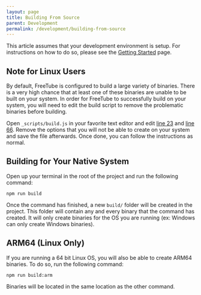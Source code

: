 ```yaml
---
layout: page
title: Building From Source
parent: Development
permalink: /development/building-from-source
---
```


This article assumes that your development environment is setup. For instructions on how to do so, please see the [Getting Started](/development/getting-started) page.

## Note for Linux Users

By default, FreeTube is configured to build a large variety of binaries. There is a very high chance that at least one of these binaries are unable to be built on your system. In order for FreeTube to successfully build on your system, you will need to edit the build script to remove the problematic binaries before building.

Open `_scripts/build.js` in your favorite text editor and edit [line 23](https://github.com/FreeTubeApp/FreeTube/blob/development/_scripts/build.js#L23) and [line 66](https://github.com/FreeTubeApp/FreeTube/blob/development/_scripts/build.js#L66). Remove the options that you will not be able to create on your system and save the file afterwards. Once done, you can follow the instructions as normal.

## Building for Your Native System

Open up your terminal in the root of the project and run the following command:

```
npm run build
```

Once the command has finished, a new `build/` folder will be created in the project. This folder will contain any and every binary that the command has created. It will only create binaries for the OS you are running (ex: Windows can only create Windows binaries).

## ARM64 (Linux Only)

If you are running a 64 bit Linux OS, you will also be able to create ARM64 binaries. To do so, run the following command:

```
npm run build:arm
```

Binaries will be located in the same location as the other command.
